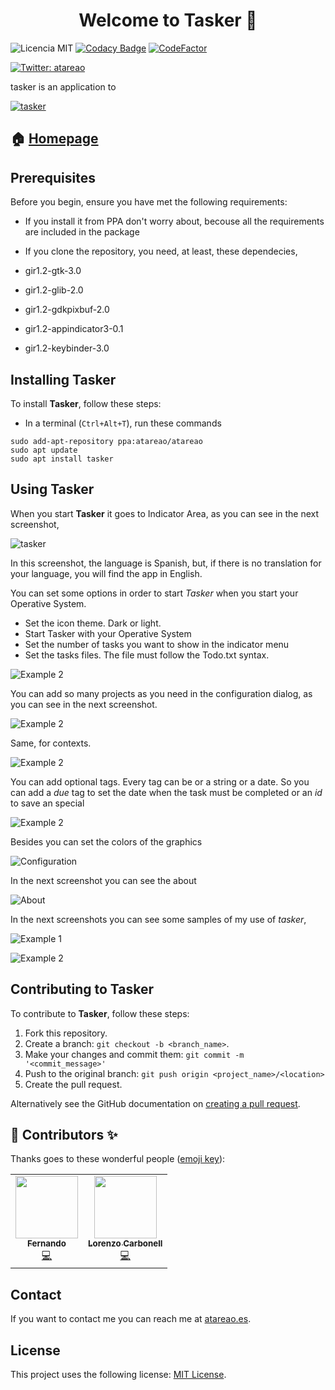 <h1 align="center">Welcome to Tasker 👋</h1>

![Licencia MIT](https://img.shields.io/badge/Licencia-MIT-green)
[![Codacy Badge](https://api.codacy.com/project/badge/Grade/b3e704c3f150404582cd23b9fcb4be32)](https://www.codacy.com/manual/atareao/tasker?utm_source=github.com&amp;utm_medium=referral&amp;utm_content=atareao/tasker&amp;utm_campaign=Badge_Grade)
[![CodeFactor](https://www.codefactor.io/repository/github/atareao/tasker/badge/master)](https://www.codefactor.io/repository/github/atareao/tasker/overview/master)

[![Twitter: atareao](https://img.shields.io/twitter/follow/atareao.svg?style=social)](https://twitter.com/atareao)

tasker is an application to 

[![tasker](./data/icons/tasker.svg)](https://www.atareao.es/aplicacion/tasker/)

## 🏠 [Homepage](https://www.atareao.es/aplicacion/tasker/)

## Prerequisites

Before you begin, ensure you have met the following requirements:

* If you install it from PPA don't worry about, becouse all the requirements are included in the package
* If you clone the repository, you need, at least, these dependecies,

* gir1.2-gtk-3.0
* gir1.2-glib-2.0
* gir1.2-gdkpixbuf-2.0
* gir1.2-appindicator3-0.1
* gir1.2-keybinder-3.0

## Installing Tasker

To install **Tasker**, follow these steps:

* In a terminal (`Ctrl+Alt+T`), run these commands

```
sudo add-apt-repository ppa:atareao/atareao
sudo apt update
sudo apt install tasker
```

## Using Tasker

When you start **Tasker** it goes to Indicator Area, as you can see in the next screenshot,

![tasker](./screenshots/screenshot_01.png)

In this screenshot, the language is Spanish, but, if there is no translation for your language, you will find the app in English.

You can set some options in order to start *Tasker* when you start your Operative System.

* Set the icon theme. Dark or light.
* Start Tasker with your Operative System
* Set the number of tasks you want to show in the indicator menu
* Set the tasks files. The file must follow the Todo.txt syntax.

![Example 2](./screenshots/screenshot_06.png)

You can add so many projects as you need in the configuration dialog, as you can see in the next screenshot.

![Example 2](./screenshots/screenshot_07.png)

Same, for contexts.

![Example 2](./screenshots/screenshot_08.png)

You can add optional tags. Every tag can be or a string or a date. So you can add a *due* tag to set the date when the task must be completed or an *id* to save an special


![Example 2](./screenshots/screenshot_09.png)

Besides you can set the colors of the graphics

![Configuration](./screenshots/screenshot_02.png)

In the next screenshot you can see the about

![About](./screenshots/screenshot_03.png)

In the next screenshots you can see some samples of my use of *tasker*,

![Example 1](./screenshots/screenshot_04.png)

![Example 2](./screenshots/screenshot_05.png)

## Contributing to Tasker

To contribute to **Tasker**, follow these steps:

1. Fork this repository.
2. Create a branch: `git checkout -b <branch_name>`.
3. Make your changes and commit them: `git commit -m '<commit_message>'`
4. Push to the original branch: `git push origin <project_name>/<location>`
5. Create the pull request.

Alternatively see the GitHub documentation on [creating a pull request](https://help.github.com/en/github/collaborating-with-issues-and-pull-requests/creating-a-pull-request).

## 👤 Contributors ✨

Thanks goes to these wonderful people ([emoji key](https://allcontributors.org/docs/en/emoji-key)):

<table>
  <tr>
    <td align="center"><a href="https://github.com/flachica"><img src="https://avatars3.githubusercontent.com/u/747459?v=4" width="100px;" alt=""/><br /><sub><b>Fernando</b></sub></a><br /><a href="https://github.com/atareao/tasker/commits?author=flachica" title="Code">💻</a></td>
    <td align="center"><a href="https://www.atareao.es"><img src="https://avatars3.githubusercontent.com/u/298055?v=4" width="100px;" alt=""/><br /><sub><b>Lorenzo Carbonell</b></sub></a><br /><a href="https://github.com/atareao/tasker/commits?author=atareao" title="Code">💻</a></td>
  </tr>
</table>


## Contact

If you want to contact me you can reach me at [atareao.es](https://www.atareao.es).

## License

This project uses the following license: [MIT License](https://choosealicense.com/licenses/mit/).
